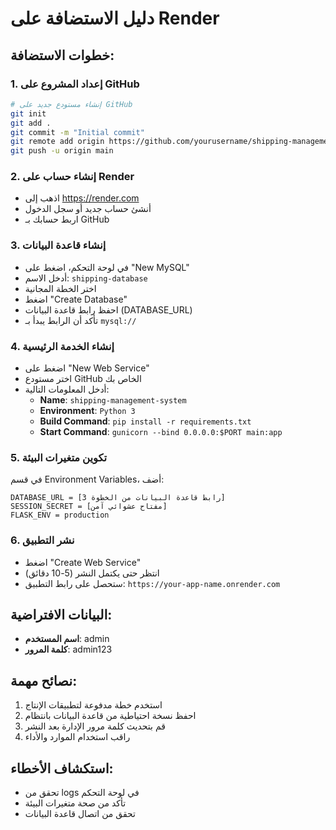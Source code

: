 # دليل الاستضافة على Render

## خطوات الاستضافة:

### 1. إعداد المشروع على GitHub
```bash
# إنشاء مستودع جديد على GitHub
git init
git add .
git commit -m "Initial commit"
git remote add origin https://github.com/yourusername/shipping-management.git
git push -u origin main
```

### 2. إنشاء حساب على Render
- اذهب إلى https://render.com
- أنشئ حساب جديد أو سجل الدخول
- اربط حسابك بـ GitHub

### 3. إنشاء قاعدة البيانات
- في لوحة التحكم، اضغط على "New MySQL"
- أدخل الاسم: `shipping-database`
- اختر الخطة المجانية
- اضغط "Create Database"
- احفظ رابط قاعدة البيانات (DATABASE_URL)
- تأكد أن الرابط يبدأ بـ `mysql://`

### 4. إنشاء الخدمة الرئيسية
- اضغط على "New Web Service"
- اختر مستودع GitHub الخاص بك
- أدخل المعلومات التالية:
  - **Name**: `shipping-management-system`
  - **Environment**: `Python 3`
  - **Build Command**: `pip install -r requirements.txt`
  - **Start Command**: `gunicorn --bind 0.0.0.0:$PORT main:app`

### 5. تكوين متغيرات البيئة
في قسم Environment Variables، أضف:
```
DATABASE_URL = [رابط قاعدة البيانات من الخطوة 3]
SESSION_SECRET = [مفتاح عشوائي آمن]
FLASK_ENV = production
```

### 6. نشر التطبيق
- اضغط "Create Web Service"
- انتظر حتى يكتمل النشر (5-10 دقائق)
- ستحصل على رابط التطبيق: `https://your-app-name.onrender.com`

## البيانات الافتراضية:
- **اسم المستخدم**: admin
- **كلمة المرور**: admin123

## نصائح مهمة:
1. استخدم خطة مدفوعة لتطبيقات الإنتاج
2. احفظ نسخة احتياطية من قاعدة البيانات بانتظام
3. قم بتحديث كلمة مرور الإدارة بعد النشر
4. راقب استخدام الموارد والأداء

## استكشاف الأخطاء:
- تحقق من logs في لوحة التحكم
- تأكد من صحة متغيرات البيئة
- تحقق من اتصال قاعدة البيانات